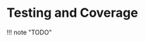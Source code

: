# Testing and Coverage

!!! note "TODO"

<!--
``` console
$ coverage run --source=src/project_name -m pytest
$ coverage html
$ open htmlcov/index.html
``` -->
